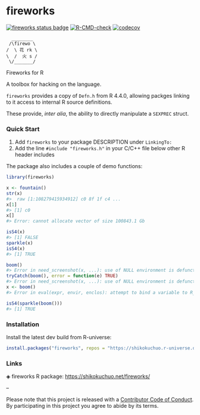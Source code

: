 
<!-- README.md is generated from README.Rmd. Please edit that file -->

# fireworks

<!-- badges: start -->

[![fireworks status
badge](https://shikokuchuo.r-universe.dev/badges/fireworks?color=42147b)](https://shikokuchuo.r-universe.dev/fireworks)
[![R-CMD-check](https://github.com/shikokuchuo/fireworks/workflows/R-CMD-check/badge.svg)](https://github.com/shikokuchuo/fireworks/actions)
[![codecov](https://codecov.io/gh/shikokuchuo/fireworks/graph/badge.svg)](https://app.codecov.io/gh/shikokuchuo/fireworks)
<!-- badges: end -->

      ________  
     /\firewo \
    /  \ 花 rk \
    \  /  火 s /
     \/_______/

Fireworks for R

A toolbox for hacking on the language.

`fireworks` provides a copy of `Defn.h` from R 4.4.0, allowing packges
linking to it access to internal R source definitions.

These provide, *inter alia*, the ability to directly manipulate a
`SEXPREC` struct.

### Quick Start

1.  Add `fireworks` to your package DESCRIPTION under `LinkingTo:`
2.  Add the line `#include "fireworks.h"` in your C/C++ file below other
    R header includes

The package also includes a couple of demo functions:

``` r
library(fireworks)
```

``` r
x <- fountain()
str(x)
#>  raw [1:108279415934912] c0 8f 1f c4 ...
x[1]
#> [1] c0
x[]
#> Error: cannot allocate vector of size 100843.1 Gb
```

``` r
isS4(x)
#> [1] FALSE
sparkle(x)
isS4(x)
#> [1] TRUE
```

``` r
boom()
#> Error in need_screenshot(x, ...): use of NULL environment is defunct
tryCatch(boom(), error = function(e) TRUE)
#> Error in need_screenshot(x, ...): use of NULL environment is defunct
x <- boom()
#> Error in eval(expr, envir, enclos): attempt to bind a variable to R_UnboundValue

isS4(sparkle(boom()))
#> [1] TRUE
```

### Installation

Install the latest dev build from R-universe:

``` r
install.packages("fireworks", repos = "https://shikokuchuo.r-universe.dev")
```

### Links

◈ fireworks R package: <https://shikokuchuo.net/fireworks/>

–

Please note that this project is released with a [Contributor Code of
Conduct](https://shikokuchuo.net/secretbase/CODE_OF_CONDUCT.html). By
participating in this project you agree to abide by its terms.
